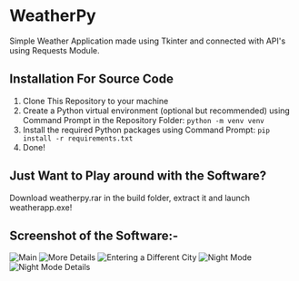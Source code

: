 # WeatherPy
Simple Weather Application made using Tkinter and connected with API's using Requests Module.

## Installation For Source Code
1. Clone This Repository to your machine
2. Create a Python virtual environment (optional but recommended) using Command Prompt in the Repository   Folder:
```python -m venv venv```
3. Install the required Python packages using Command Prompt:
```pip install -r requirements.txt```
4. Done!

## Just Want to Play around with the Software?
Download weatherpy.rar in the build folder, extract it and launch weatherapp.exe!

## Screenshot of the Software:-
![Main](images/1.png)
![More Details](images/2.png)
![Entering a Different City](images/3.png)
![Night Mode](images/4.png)
![Night Mode Details](images/5.png)